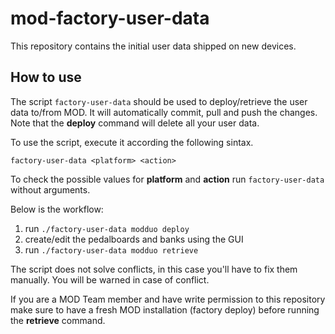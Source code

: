 # mod-factory-user-data

This repository contains the initial user data shipped on new devices.

## How to use

The script `factory-user-data` should be used to deploy/retrieve the user data to/from MOD.
It will automatically commit, pull and push the changes. Note that the **deploy** command
will delete all your user data.

To use the script, execute it according the following sintax.

    factory-user-data <platform> <action>

To check the possible values for **platform** and **action** run `factory-user-data` without arguments.

Below is the workflow:

1. run `./factory-user-data modduo deploy`
2. create/edit the pedalboards and banks using the GUI
3. run `./factory-user-data modduo retrieve`

The script does not solve conflicts, in this case you'll have to fix them manually.
You will be warned in case of conflict.

If you are a MOD Team member and have write permission to this repository make sure to have a fresh
MOD installation (factory deploy) before running the **retrieve** command.
